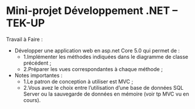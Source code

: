 # Mini-projet Développement .NET – TEK-UP     

Travail à Faire : 
- Développer une application web en asp.net Core 5.0 qui permet de : 
  * 1.Implémenter les méthodes indiquées dans le diagramme de classe précédent ; 
  * 2.Préparer les vues correspondantes à chaque méthode ; 
- Notes importantes : 
  * 1.Le patron de conception à utiliser est MVC ; 
  * 2.Vous avez le choix entre l’utilisation d’une base de données SQL Server ou la sauvegarde de données en mémoire (voir tp MVC vu en cours). 
